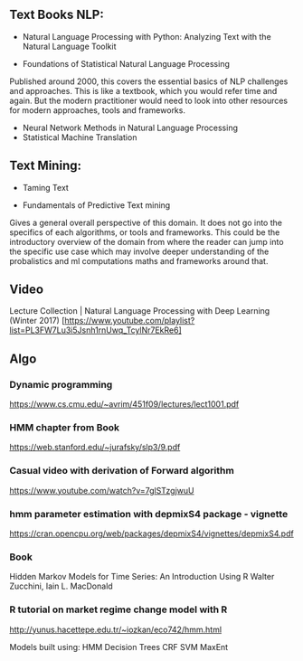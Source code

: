## Text Books NLP:

- Natural Language Processing with Python: Analyzing Text with the Natural Language Toolkit

- Foundations of Statistical Natural Language Processing

Published around 2000, this covers the essential basics of NLP challenges and approaches. This is like a textbook, which you would refer time and again. But the modern practitioner would need to look into other resources for modern approaches, tools and frameworks.

- Neural Network Methods in Natural Language Processing 
- Statistical Machine Translation

## Text Mining:
- Taming Text

- Fundamentals of Predictive Text mining

Gives a general overall perspective of this domain. It does not go into the specifics of each algorithms, or tools and frameworks. This could be the introductory overview of the domain from where the reader can jump into the specific use case which may involve deeper understanding of the probalistics and ml computations maths and frameworks around that.

## Video
Lecture Collection | Natural Language Processing with Deep Learning (Winter 2017)
[https://www.youtube.com/playlist?list=PL3FW7Lu3i5Jsnh1rnUwq_TcylNr7EkRe6]

## Algo

### Dynamic programming
https://www.cs.cmu.edu/~avrim/451f09/lectures/lect1001.pdf

### HMM chapter from Book
https://web.stanford.edu/~jurafsky/slp3/9.pdf

### Casual video with derivation of Forward algorithm
https://www.youtube.com/watch?v=7glSTzgjwuU

### hmm parameter estimation with depmixS4 package - vignette
https://cran.opencpu.org/web/packages/depmixS4/vignettes/depmixS4.pdf

### Book
Hidden Markov Models for Time Series: An Introduction Using R
Walter Zucchini, Iain L. MacDonald

### R tutorial on market regime change model with R
http://yunus.hacettepe.edu.tr/~iozkan/eco742/hmm.html

Models built using:
HMM
Decision Trees
CRF
SVM
MaxEnt




